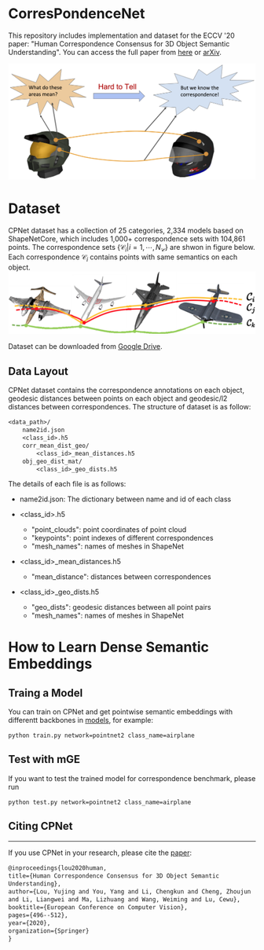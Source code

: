 # CorresPondenceNet

This repository includes implementation and dataset for the ECCV '20 paper: "Human Correspondence Consensus for 3D Object Semantic Understanding". You can access the full paper from [here](https://www.ecva.net/papers/eccv_2020/papers_ECCV/papers/123670494.pdf) or [arXiv](https://arxiv.org/abs/1912.12577).

![intro](/figs/intro.png)

# Dataset
CPNet dataset has a collection of 25 categories, 2,334 models based on ShapeNetCore, which includes 1,000+ correspondence sets with 104,861 points. The correspondence sets $\{\mathcal{C}_i|i=1,\cdots,N_{\mathcal{C}}\}$ are shwon in figure below. Each correspondence $\mathcal{C}_i$ contains points with same semantics on each object.
![corr_sets](/figs/corr_sets.jpg)

Dataset can be downloaded from [Google Drive]().

## Data Layout
CPNet dataset contains the correspondence annotations on each object, geodesic distances between points on each object and geodesic/l2 distances between correspondences. The structure of dataset is as follow:
```
<data_path>/
    name2id.json
    <class_id>.h5
    corr_mean_dist_geo/
        <class_id>_mean_distances.h5
    obj_geo_dist_mat/
        <class_id>_geo_dists.h5
```
The details of each file is as follows:

- name2id.json: The dictionary between name and id of each class

- <class_id>.h5
    - "point_clouds": point coordinates of point cloud
    - "keypoints": point indexes of different correspondences
    - "mesh_names": names of meshes in ShapeNet

- <class_id>_mean_distances.h5
    - "mean_distance": distances between correspondences

- <class_id>_geo_dists.h5
    - "geo_dists": geodesic distances between all point pairs
    - "mesh_names": names of meshes in ShapeNet




# How to Learn Dense Semantic Embeddings
## Traing a Model
You can train on CPNet and get pointwise semantic embeddings with differentt backbones in [models](./models/), for example:
```
python train.py network=pointnet2 class_name=airplane
```
## Test with mGE
If you want to test the trained model for correspondence benchmark, please run
```
python test.py network=pointnet2 class_name=airplane
```




## Citing CPNet
---
If you use CPNet in your research, please cite the [paper](https://www.ecva.net/papers/eccv_2020/papers_ECCV/papers/123670494.pdf):
```
@inproceedings{lou2020human,
title={Human Correspondence Consensus for 3D Object Semantic Understanding},
author={Lou, Yujing and You, Yang and Li, Chengkun and Cheng, Zhoujun and Li, Liangwei and Ma, Lizhuang and Wang, Weiming and Lu, Cewu},
booktitle={European Conference on Computer Vision},
pages={496--512},
year={2020},
organization={Springer}
}
```